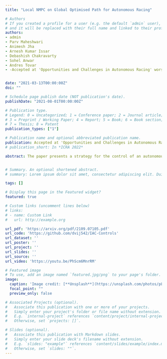 ```yaml
---
title: "Local NMPC on Global Optimised Path for Autonomous Racing"

# Authors
# If you created a profile for a user (e.g. the default `admin` user), write the username (folder name) here 
# and it will be replaced with their full name and linked to their profile.
authors:
- admin
- Parv Maheshwari
- Animesh Jha
- Arnesh Kumar Issar
- Debashish Chakravarty
- Sohel Anwar
- Andres Tovar
- -Accepted at 'Opportunities and Challenges in Autonomous Racing' worskshop, ICRA 2021


date: "2021-03-13T00:00:00Z"
doi: ""

# Schedule page publish date (NOT publication's date).
publishDate: "2021-08-01T00:00:00Z"

# Publication type.
# Legend: 0 = Uncategorized; 1 = Conference paper; 2 = Journal article;
# 3 = Preprint / Working Paper; 4 = Report; 5 = Book; 6 = Book section;
# 7 = Thesis; 8 = Patent
publication_types: ["1"]

# Publication name and optional abbreviated publication name.
publication: Accepted at 'Opportunities and Challenges in Autonomous Racing worskshop, ICRA 2021'
# publication_short: In *ICRA 2022*

abstract: The paper presents a strategy for the control of an autonomous racing car on a pre-mapped track. Using a dynamic model of the vehicle, the optimal racing line is computed, taking track boundaries into account. With the optimal racing line as a reference, a local nonlinear model predictive controller (NMPC) is proposed, which takes into account multiple local objectives like making more progress along the race line, avoiding collision with opponent vehicles, and use of drafting to achieve more progress.


# Summary. An optional shortened abstract.
# summary: Lorem ipsum dolor sit amet, consectetur adipiscing elit. Duis posuere tellus ac convallis placerat. Proin tincidunt magna sed ex sollicitudin condimentum.

tags: []

# Display this page in the Featured widget?
featured: true

# Custom links (uncomment lines below)
# links:
# - name: Custom Link
#   url: http://example.org

url_pdf: 'https://arxiv.org/pdf/2109.07105.pdf'
url_code: 'https://github.com/dvij542/IAC-Controls'
url_dataset: ''
url_poster: ''
url_project: ''
url_slides: ''
url_source: ''
url_video: 'https://youtu.be/PhScm6MnrRM'

# Featured image
# To use, add an image named `featured.jpg/png` to your page's folder. 
image:
  caption: 'Image credit: [**Unsplash**](https://unsplash.com/photos/pLCdAaMFLTE)'
  focal_point: ""
  preview_only: false

# Associated Projects (optional).
#   Associate this publication with one or more of your projects.
#   Simply enter your project's folder or file name without extension.
#   E.g. `internal-project` references `content/project/internal-project/index.md`.
#   Otherwise, set `projects: []`.

# Slides (optional).
#   Associate this publication with Markdown slides.
#   Simply enter your slide deck's filename without extension.
#   E.g. `slides: "example"` references `content/slides/example/index.md`.
#   Otherwise, set `slides: ""`.
---
```

